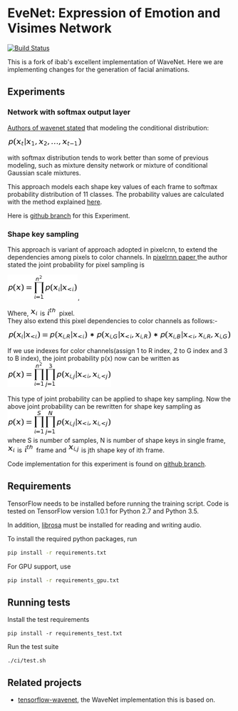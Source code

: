 # EveNet: Expression of Emotion and Visimes Network

[![Build Status](https://travis-ci.org/elggem/EveNet.svg?branch=master)](https://travis-ci.org/elggem/EveNet)

This is a fork of ibab's excellent implementation of WaveNet. Here we are implementing changes for the generation of facial animations.
## Experiments
### Network with softmax output layer
[Authors of wavenet stated](https://arxiv.org/abs/1609.03499) that modeling the conditional distribution:    

![eq1](imgs/eq5.png)  

with softmax distribution tends to work better than some of previous modeling, such as mixture density network or mixture of conditional Gaussian scale mixtures. 

This approach models each shape key values of each frame to softmax probability distribution of 11 classes. The probability values are calculated with the method explained  [here](https://docs.google.com/document/d/1PTGRjHrIJsW_7Ypv6uc3etWj37sevNbXCcDpuH8S1b8/edit?ts=5bfd4948#bookmark=id.43gy6l9nzf80).

Here is [github branch](https://github.com/hansonrobotics/Evenet/tree/expermenting-with-softmax-layer) for this Experiment.


### Shape key sampling
This approach is variant of approach adopted in pixelcnn, to extend the dependencies among pixels to color channels. In [pixelrnn paper ](https://arxiv.org/abs/1601.06759) the author stated the joint probability for pixel sampling is  

![equation](imgs/eq4.png),  

Where, ![xi](imgs/xi.png) is ![ith](imgs/ith.png) pixel.  
They also extend this pixel dependencies to color channels as follows:-

![img](imgs/eq3.png)

If we use indexes for color channels(assign 1 to R index, 2 to G index and 3 to B index), the joint probability p(x) now can be written as   
![eq4](imgs/eq2.png)  

This type of joint probability can be applied to shape key sampling. Now the above joint probability can be rewritten for shape key sampling as  
![eq6](imgs/eq1.png)  
where S is number of samples, N is number of shape keys in single frame, ![xi](imgs/xi.png) is  ![ith](imgs/ith.png) frame and ![xi,j](imgs/xij.png) is jth shape key of ith frame.


Code implementation  for this experiment is found on [github branch](https://github.com/hansonrobotics/Evenet/tree/shape-key-sampling-with-softmax-layer).

## Requirements

TensorFlow needs to be installed before running the training script.
Code is tested on TensorFlow version 1.0.1 for Python 2.7 and Python 3.5.

In addition, [librosa](https://github.com/librosa/librosa) must be installed for reading and writing audio.

To install the required python packages, run
```bash
pip install -r requirements.txt
```

For GPU support, use
```bash
pip install -r requirements_gpu.txt
```

## Running tests

Install the test requirements
```
pip install -r requirements_test.txt
```

Run the test suite
```
./ci/test.sh
```

## Related projects

- [tensorflow-wavenet](https://github.com/ibab/tensorflow-wavenet), the WaveNet implementation this is based on.
